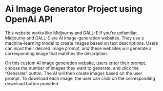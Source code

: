 # Ai Image Generator Project using OpenAi API

This website works like Midjourny and DALL-E
If you’re unfamiliar, Midjourny and DALL-E are AI image-generation websites. They use a machine-learning model to create images based on text descriptions. Users can input their desired image prompt, and these websites will generate a corresponding image that matches the description.

On this custom AI image generation website, users enter their prompt, choose the number of images they want to generate, and click the “Generate” button. The AI will then create images based on the user prompt. To download each image, the user can click on the corresponding download button provided.
